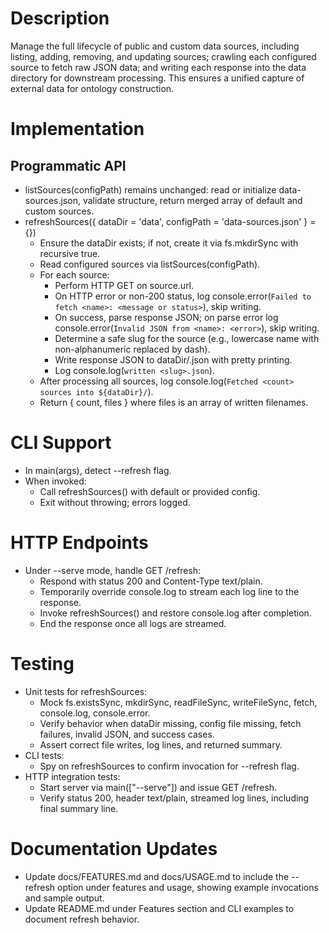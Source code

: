 # Description
Manage the full lifecycle of public and custom data sources, including listing, adding, removing, and updating sources; crawling each configured source to fetch raw JSON data; and writing each response into the data directory for downstream processing. This ensures a unified capture of external data for ontology construction.

# Implementation

## Programmatic API
- listSources(configPath) remains unchanged: read or initialize data-sources.json, validate structure, return merged array of default and custom sources.
- refreshSources({ dataDir = 'data', configPath = 'data-sources.json' } = {})
  - Ensure the dataDir exists; if not, create it via fs.mkdirSync with recursive true.
  - Read configured sources via listSources(configPath).
  - For each source:
    - Perform HTTP GET on source.url.
    - On HTTP error or non-200 status, log console.error(`Failed to fetch <name>: <message or status>`), skip writing.
    - On success, parse response JSON; on parse error log console.error(`Invalid JSON from <name>: <error>`), skip writing.
    - Determine a safe slug for the source (e.g., lowercase name with non-alphanumeric replaced by dash).
    - Write response JSON to dataDir/<slug>.json with pretty printing.
    - Log console.log(`written <slug>.json`).
  - After processing all sources, log console.log(`Fetched <count> sources into ${dataDir}/`).
  - Return { count, files } where files is an array of written filenames.

# CLI Support
- In main(args), detect --refresh flag.
- When invoked:
  - Call refreshSources() with default or provided config.
  - Exit without throwing; errors logged.

# HTTP Endpoints
- Under --serve mode, handle GET /refresh:
  - Respond with status 200 and Content-Type text/plain.
  - Temporarily override console.log to stream each log line to the response.
  - Invoke refreshSources() and restore console.log after completion.
  - End the response once all logs are streamed.

# Testing
- Unit tests for refreshSources:
  - Mock fs.existsSync, mkdirSync, readFileSync, writeFileSync, fetch, console.log, console.error.
  - Verify behavior when dataDir missing, config file missing, fetch failures, invalid JSON, and success cases.
  - Assert correct file writes, log lines, and returned summary.
- CLI tests:
  - Spy on refreshSources to confirm invocation for --refresh flag.
- HTTP integration tests:
  - Start server via main(["--serve"]) and issue GET /refresh.
  - Verify status 200, header text/plain, streamed log lines, including final summary line.

# Documentation Updates
- Update docs/FEATURES.md and docs/USAGE.md to include the --refresh option under features and usage, showing example invocations and sample output.
- Update README.md under Features section and CLI examples to document refresh behavior.